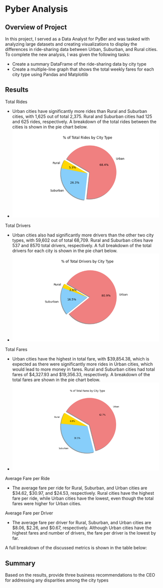 # Pyber Analysis

## Overview of Project
In this project, I served as a Data Analyst for PyBer and was tasked with analyzing large datasets and creating visualizations to display the differences in ride-sharing data between Urban, Suburban, and Rural cities. To complete the new analysis, I was given the following tasks:
- Create a summary DataFrame of the ride-sharing data by city type
- Create a multiple-line graph that shows the total weekly fares for each city type using Pandas and Matplotlib

## Results
Total Rides
- Urban cities have significantly more rides than Rural and Suburban cities, with 1,625 out of total 2,375. Rural and Suburban cities had 125 and 625 rides, respectively. A breakdown of the total rides between the cities is shown in the pie chart below.
- ![% of Total Rides by City Type](analysis/Fig6.png)

Total Drivers
- Urban cities also had significantly more drivers than the other two city types, with 59,602 out of total 68,709. Rural and Suburban cities have 537 and 8570 total drivers, respectively. A full breakdown of the total drivers for each city is shown in the pie chart below.
- ![% of Total Drivers by City Type](analysis/Fig7.png)

Total Fares
- Urban cities have the highest in total fare, with $39,854.38, which is expected as there were significantly more rides in Urban cities, which would lead to more money in fares. Rural and Suburban cities had total fares of $4,327.93 and $19,356.33, respectively. A breakdown of the total fares are shown in the pie chart below.
- ![% of Total Fares by City Type](analysis/Fig5.png)

Average Fare per Ride
- The average fare per ride for Rural, Suburban, and Urban cities are $34.62, $30.97, and $24.53, respectively. Rural cities have the highest fare per ride, while Urban cities have the lowest, even though the total fares were higher for Urban cities. 

Average Fare per Driver
- The average fare per driver for Rural, Suburban, and Urban cities are $8.06, $2.26, and $0.67, respectively. Although Urban cities have the highest fares and number of drivers, the fare per driver is the lowest by far. 

A full breakdown of the discussed metrics is shown in the table below:


## Summary
Based on the results, provide three business recommendations to the CEO for addressing any disparities among the city types
